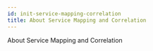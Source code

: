 ```yaml
---
id: init-service-mapping-correlation
title: About Service Mapping and Correlation
---
```


About Service Mapping and Correlation
